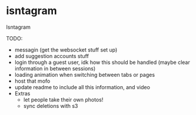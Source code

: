 # isntagram
Isntagram

TODO:

- messagin (get the websocket stuff set up)
- add suggestion accounts stuff
- login through a guest user, idk how this should be handled (maybe clear information in between sessions)
- loading animation when switching between tabs or pages
- host that mofo
- update readme to include all this information, and video
- Extras
  - let people take their own photos!
  - sync deletions with s3